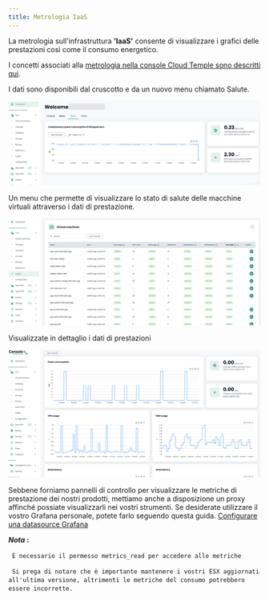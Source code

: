```yaml
---
title: Metrologia IaaS
---
```


La metrologia sull'infrastruttura __'IaaS'__ consente di visualizzare i grafici delle prestazioni così come il consumo energetico.

I concetti associati alla [metrologia nella console Cloud Temple sono descritti qui](../console/metrics.md).

I dati sono disponibili dal cruscotto e da un nuovo menu chiamato Salute.

![](images/shiva_metrics_home.png)

Un menu che permette di visualizzare lo stato di salute delle macchine virtuali attraverso i dati di prestazione.

![](images/shiva_metrics_health.png)

Visualizzate in dettaglio i dati di prestazioni

![](images/shiva_metrics_vm_graf.png)

Sebbene forniamo pannelli di controllo per visualizzare le metriche di prestazione dei nostri prodotti, mettiamo anche a disposizione un proxy affinché possiate visualizzarli nei vostri strumenti.
Se desiderate utilizzare il vostro Grafana personale, potete farlo seguendo questa guida.
[Configurare una datasource Grafana](../console/howto.md#etape-7--configurer-la-console-shiva-en-tant-que-datasource-dans-grafana)

__*Nota* :__

``` È necessario il permesso metrics_read per accedere alle metriche```

``` Si prega di notare che è importante mantenere i vostri ESX aggiornati all'ultima versione, altrimenti le metriche del consumo potrebbero essere incorrette.```